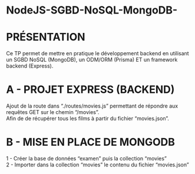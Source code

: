 # NodeJS-SGBD-NoSQL-MongoDB-
# PRÉSENTATION
Ce TP  permet de mettre en pratique le développement backend en utilisant un SGBD NoSQL (MongoDB), un ODM/ORM (Prisma) ET un framework backend (Express).<br>
# A - PROJET EXPRESS (BACKEND)
Ajout de  la route dans “./routes/movies.js” permettant de répondre aux requêtes GET sur le chemin “/movies”.<br>
Afin de de récupérer tous les films à partir du fichier “movies.json”.
# B - MISE EN PLACE DE MONGODB
1 - Créer la base de données “examen” puis la collection “movies”<br>
2 - Importer dans la collection “movies” le contenu du fichier “movies.json”<br>
